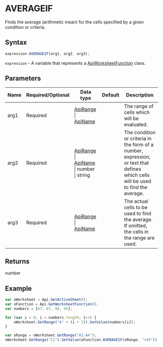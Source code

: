 # AVERAGEIF

Finds the average (arithmetic mean) for the cells specified by a given condition or criteria.

## Syntax

```javascript
expression.AVERAGEIF(arg1, arg2, arg3);
```

`expression` - A variable that represents a [ApiWorksheetFunction](../ApiWorksheetFunction.md) class.

## Parameters

| **Name** | **Required/Optional** | **Data type** | **Default** | **Description** |
| ------------- | ------------- | ------------- | ------------- | ------------- |
| arg1 | Required | [ApiRange](../../ApiRange/ApiRange.md) \| [ApiName](../../ApiName/ApiName.md) |  | The range of cells which will be evaluated. |
| arg2 | Required | [ApiRange](../../ApiRange/ApiRange.md) \| [ApiName](../../ApiName/ApiName.md) \| number \| string |  | The condition or criteria in the form of a number, expression, or text that defines which cells will be used to find the average. |
| arg3 | Required | [ApiRange](../../ApiRange/ApiRange.md) \| [ApiName](../../ApiName/ApiName.md) |  | The actual cells to be used to find the average. If omitted, the cells in the range are used. |

## Returns

number

## Example



```javascript editor-xlsx
var oWorksheet = Api.GetActiveSheet();
var oFunction = Api.GetWorksheetFunction();
var numbers = [67, 87, 98, 45];

for (var i = 0; i < numbers.length; i++) {
    oWorksheet.GetRange("A" + (i + 1)).SetValue(numbers[i]);
}

var oRange = oWorksheet.GetRange("A1:A4");
oWorksheet.GetRange("C1").SetValue(oFunction.AVERAGEIF(oRange, ">45"));
```
